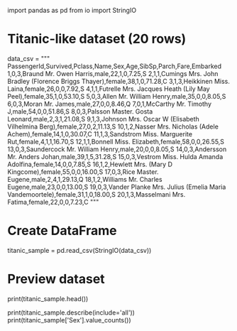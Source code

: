 import pandas as pd
from io import StringIO

# Titanic-like dataset (20 rows)
data_csv = """
PassengerId,Survived,Pclass,Name,Sex,Age,SibSp,Parch,Fare,Embarked
1,0,3,Braund Mr. Owen Harris,male,22,1,0,7.25,S
2,1,1,Cumings Mrs. John Bradley (Florence Briggs Thayer),female,38,1,0,71.28,C
3,1,3,Heikkinen Miss. Laina,female,26,0,0,7.92,S
4,1,1,Futrelle Mrs. Jacques Heath (Lily May Peel),female,35,1,0,53.10,S
5,0,3,Allen Mr. William Henry,male,35,0,0,8.05,S
6,0,3,Moran Mr. James,male,27,0,0,8.46,Q
7,0,1,McCarthy Mr. Timothy J,male,54,0,0,51.86,S
8,0,3,Palsson Master. Gosta Leonard,male,2,3,1,21.08,S
9,1,3,Johnson Mrs. Oscar W (Elisabeth Vilhelmina Berg),female,27,0,2,11.13,S
10,1,2,Nasser Mrs. Nicholas (Adele Achem),female,14,1,0,30.07,C
11,1,3,Sandstrom Miss. Marguerite Rut,female,4,1,1,16.70,S
12,1,1,Bonnell Miss. Elizabeth,female,58,0,0,26.55,S
13,0,3,Saundercock Mr. William Henry,male,20,0,0,8.05,S
14,0,3,Andersson Mr. Anders Johan,male,39,1,5,31.28,S
15,0,3,Vestrom Miss. Hulda Amanda Adolfina,female,14,0,0,7.85,S
16,1,2,Hewlett Mrs. (Mary D Kingcome),female,55,0,0,16.00,S
17,0,3,Rice Master. Eugene,male,2,4,1,29.13,Q
18,1,2,Williams Mr. Charles Eugene,male,23,0,0,13.00,S
19,0,3,Vander Planke Mrs. Julius (Emelia Maria Vandemoortele),female,31,1,0,18.00,S
20,1,3,Masselmani Mrs. Fatima,female,22,0,0,7.23,C
"""

# Create DataFrame
titanic_sample = pd.read_csv(StringIO(data_csv))

# Preview dataset
print(titanic_sample.head())

print(titanic_sample.describe(include='all'))
print(titanic_sample['Sex'].value_counts())

